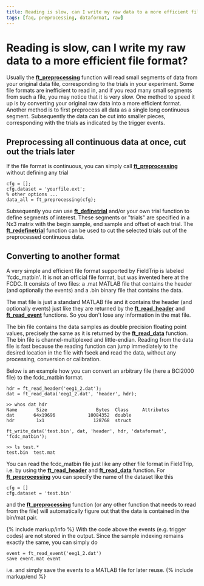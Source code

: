```yaml
---
title: Reading is slow, can I write my raw data to a more efficient file format?
tags: [faq, preprocessing, dataformat, raw]
---
```


# Reading is slow, can I write my raw data to a more efficient file format?

Usually the **[ft_preprocessing](https://github.com/fieldtrip/fieldtrip/blob/release/ft_preprocessing.m)** function will read small segments of data from your original data file, corresponding to the trials in your experiment. Some file formats are inefficient to read in, and if you read many small segments from such a file, you may notice that it is very slow. One method to speed it up is by converting your original raw data into a more efficient format. Another method is to first preprocess all data as a single long continuous segment. Subsequently the data can be cut into smaller pieces, corresponding with the trials as indicated by the trigger events.

## Preprocessing all continuous data at once, cut out the trials later

If the file format is continuous, you can simply call **[ft_preprocessing](https://github.com/fieldtrip/fieldtrip/blob/release/ft_preprocessing.m)** without defining any trial

    cfg = [];
    cfg.dataset = 'yourfile.ext';
    % other options ...
    data_all = ft_preprocessing(cfg);

Subsequently you can use **[ft_definetrial](https://github.com/fieldtrip/fieldtrip/blob/release/ft_definetrial.m)** and/or your own trial function to define segments of interest. These segments or "trials" are specified in a Nx3 matrix with the begin sample, end sample and offset of each trial. The **[ft_redefinetrial](https://github.com/fieldtrip/fieldtrip/blob/release/ft_redefinetrial.m)** function can be used to cut the selected trials out of the preprocessed continuous data.

## Converting to another format

A very simple and efficient file format supported by FieldTrip is labeled 'fcdc_matbin'. It is not an official file format, but was invented here at the FCDC. It consists of two files: a .mat MATLAB file that contains the header (and optionally the events) and a .bin binary file that contains the data.

The mat file is just a standard MATLAB file and it contains the header (and optionally events) just like they are returned by the **[ft_read_header](https://github.com/fieldtrip/fieldtrip/blob/release/fileio/ft_read_header.m)** and **[ft_read_event](https://github.com/fieldtrip/fieldtrip/blob/release/fileio/ft_read_event.m)** functions. So you don't lose any information in the mat file.

The bin file contains the data samples as double precision floating point values, precisely the same as it is returned by the **[ft_read_data](https://github.com/fieldtrip/fieldtrip/blob/release/fileio/ft_read_data.m)** function. The bin file is channel-multiplexed and little-endian. Reading from the data file is fast because the reading function can jump immediately to the desired location in the file with fseek and read the data, without any processing, conversion or calibration.

Below is an example how you can convert an arbitrary file (here a BCI2000 file) to the fcdc_matbin format.

    hdr = ft_read_header('eeg1_2.dat');
    dat = ft_read_data('eeg1_2.dat', 'header', hdr);

    >> whos dat hdr
    Name       Size                  Bytes  Class     Attributes
    dat       64x19696            10084352  double
    hdr        1x1                  128768  struct

    ft_write_data('test.bin', dat, 'header', hdr, 'dataformat', 'fcdc_matbin');

    >> ls test.*
    test.bin  test.mat

You can read the fcdc_matbin file just like any other file format in FieldTrip, i.e. by using the **[ft_read_header](https://github.com/fieldtrip/fieldtrip/blob/release/fileio/ft_read_header.m)** and **[ft_read_data](https://github.com/fieldtrip/fieldtrip/blob/release/fileio/ft_read_data.m)** function. For **[ft_preprocessing](https://github.com/fieldtrip/fieldtrip/blob/release/ft_preprocessing.m)** you can specify the name of the dataset like this

    cfg = []
    cfg.dataset = 'test.bin'

and the **[ft_preprocessing](https://github.com/fieldtrip/fieldtrip/blob/release/ft_preprocessing.m)** function (or any other function that needs to read from the file) will automatically figure out that the data is contained in the bin/mat pair.

{% include markup/info %}
With the code above the events (e.g. trigger codes) are not stored in the output. Since the sample indexing remains exactly the same, you can simply do

    event = ft_read_event('eeg1_2.dat')
    save event.mat event

i.e. and simply save the events to a MATLAB file for later reuse.
{% include markup/end %}

